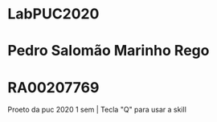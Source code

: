# LabPUC2020
# Pedro Salomão Marinho Rego
# RA00207769
 Proeto da puc 2020 1 sem |
Tecla "Q" para usar a skill

